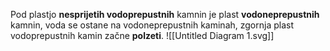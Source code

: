 Pod plastjo **nesprijetih vodoprepustnih** kamnin je plast **vodoneprepustnih** kamnin, voda se ostane na vodoneprepustnih kaminah, zgornja plast vodoprepustnih kamin začne **polzeti**.
![[Untitled Diagram 1.svg]]